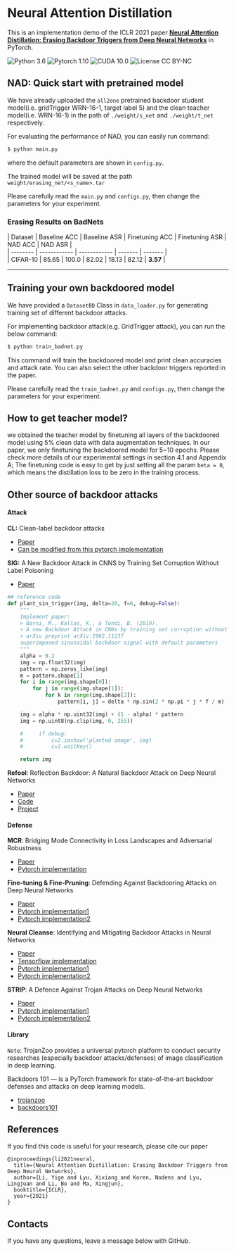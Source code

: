 # Neural Attention Distillation

This is an implementation demo of the ICLR 2021 paper **[Neural Attention Distillation: Erasing Backdoor Triggers from Deep Neural Networks](https://arxiv.org/abs/2101.05930)** in PyTorch.

![Python 3.6](https://img.shields.io/badge/python-3.6-DodgerBlue.svg?style=plastic)
![Pytorch 1.10](https://img.shields.io/badge/pytorch-1.2.0-DodgerBlue.svg?style=plastic)
![CUDA 10.0](https://img.shields.io/badge/cuda-10.0-DodgerBlue.svg?style=plastic)
![License CC BY-NC](https://img.shields.io/badge/license-CC_BY--NC-DodgerBlue.svg?style=plastic)

## NAD: Quick start with pretrained model
We have already uploaded the `all2one` pretrained backdoor student model(i.e. gridTrigger WRN-16-1, target label 5) and the clean teacher model(i.e. WRN-16-1) in the path of `./weight/s_net` and `./weight/t_net` respectively. 

For evaluating the performance of  NAD, you can easily run command:

```bash
$ python main.py 
```
where the default parameters are shown in `config.py`.

The trained model will be saved at the path `weight/erasing_net/<s_name>.tar`

Please carefully read the `main.py` and `configs.py`, then change the parameters for your experiment.

### Erasing Results on BadNets  
| Dataset  | Baseline ACC | Baseline ASR | Finetuning ACC | Finetuning ASR | NAD ACC | NAD ASR |  
| -------- | ------------ | ------------ | ------- | ------- |  
| CIFAR-10 | 85.65        | 100.0        | 82.02   | 18.13 | 82.12   | **3.57**  |  

---

## Training your own backdoored model
We have provided a `DatasetBD` Class in `data_loader.py` for generating training set of different backdoor attacks. 

For implementing backdoor attack(e.g. GridTrigger attack), you can run the below command:

```bash
$ python train_badnet.py
```
This command will train the backdoored model and print clean accuracies and attack rate. You can also select the other backdoor triggers reported in the paper. 

Please carefully read the `train_badnet.py` and `configs.py`, then change the parameters for your experiment.  

## How to get teacher model?  
we obtained the teacher model by finetuning all layers of the backdoored model using 5% clean data with data augmentation techniques. In our paper, we only finetuning the backdoored model for 5~10 epochs. Please check more details of our experimental settings in section 4.1 and Appendix A; The finetuning code is easy to get by just setting all the param `beta = 0`, which means the distillation loss to be zero in the training process.  

## Other source of backdoor attacks
#### Attack

**CL:** Clean-label backdoor attacks

- [Paper](https://people.csail.mit.edu/madry/lab/cleanlabel.pdf)
- [Can be modified from this pytorch implementation](https://github.com/MadryLab/cifar10_challenge)

**SIG:** A New Backdoor Attack in CNNS by Training Set Corruption Without Label Poisoning

- [Paper](https://ieeexplore.ieee.org/document/8802997/footnotes)

```python
## reference code
def plant_sin_trigger(img, delta=20, f=6, debug=False):
    """
    Implement paper:
    > Barni, M., Kallas, K., & Tondi, B. (2019).
    > A new Backdoor Attack in CNNs by training set corruption without label poisoning.
    > arXiv preprint arXiv:1902.11237
    superimposed sinusoidal backdoor signal with default parameters
    """
    alpha = 0.2
    img = np.float32(img)
    pattern = np.zeros_like(img)
    m = pattern.shape[1]
    for i in range(img.shape[0]):
        for j in range(img.shape[1]):
            for k in range(img.shape[2]):
                pattern[i, j] = delta * np.sin(2 * np.pi * j * f / m)

    img = alpha * np.uint32(img) + (1 - alpha) * pattern
    img = np.uint8(np.clip(img, 0, 255))

    #     if debug:
    #         cv2.imshow('planted image', img)
    #         cv2.waitKey()

    return img
```

**Refool**: Reflection Backdoor: A Natural Backdoor Attack on Deep Neural Networks

- [Paper](https://arxiv.org/abs/2007.02343)
- [Code](https://github.com/DreamtaleCore/Refool)
- [Project](http://liuyunfei.xyz/Projs/Refool/index.html)

#### Defense

**MCR**: Bridging Mode Connectivity in Loss Landscapes and Adversarial Robustness

- [Paper](https://arxiv.org/abs/2005.00060)
- [Pytorch implementation](https://github.com/IBM/model-sanitization)

**Fine-tuning & Fine-Pruning**: Defending Against Backdooring Attacks on Deep Neural Networks

- [Paper](https://link.springer.com/chapter/10.1007/978-3-030-00470-5_13)
- [Pytorch implementation1](https://github.com/VinAIResearch/input-aware-backdoor-attack-release/tree/master/defenses)
- [Pytorch implementation2](https://github.com/adityarajagopal/pytorch_pruning_finetune)

**Neural Cleanse**: Identifying and Mitigating Backdoor Attacks in Neural Networks

- [Paper](https://people.cs.uchicago.edu/~ravenben/publications/pdf/backdoor-sp19.pdf)
- [Tensorflow implementation](https://github.com/Abhishikta-codes/neural_cleanse)
- [Pytorch implementation1](https://github.com/lijiachun123/TrojAi)
- [Pytorch implementation2](https://github.com/VinAIResearch/input-aware-backdoor-attack-release/tree/master/defenses)

**STRIP**: A Defence Against Trojan Attacks on Deep Neural Networks

- [Paper](https://arxiv.org/pdf/1911.10312.pdf)
- [Pytorch implementation1](https://github.com/garrisongys/STRIP)
- [Pytorch implementation2](https://github.com/VinAIResearch/input-aware-backdoor-attack-release/tree/master/defenses)

#### Library

`Note`: TrojanZoo provides a universal pytorch platform to conduct security researches (especially backdoor attacks/defenses) of image classification in deep learning.

Backdoors 101 — is a PyTorch framework for state-of-the-art backdoor defenses and attacks on deep learning models. 

- [trojanzoo](https://github.com/ain-soph/trojanzoo)
- [backdoors101](https://github.com/ebagdasa/backdoors101)

## References

If you find this code is useful for your research, please cite our paper
```
@inproceedings{li2021neural,
  title={Neural Attention Distillation: Erasing Backdoor Triggers from Deep Neural Networks},
  author={Li, Yige and Lyu, Xixiang and Koren, Nodens and Lyu, Lingjuan and Li, Bo and Ma, Xingjun},
  booktitle={ICLR},
  year={2021}
}
```

## Contacts

If you have any questions, leave a message below with GitHub.

